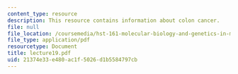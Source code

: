 ```yaml
---
content_type: resource
description: This resource contains information about colon cancer.
file: null
file_location: /coursemedia/hst-161-molecular-biology-and-genetics-in-modern-medicine-fall-2007/21374e33e480ac1f5026d1b5584797cb_lecture19.pdf
file_type: application/pdf
resourcetype: Document
title: lecture19.pdf
uid: 21374e33-e480-ac1f-5026-d1b5584797cb
---
```

